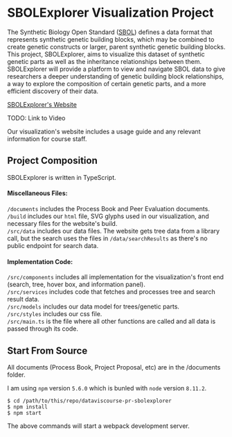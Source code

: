 # SBOLExplorer Visualization Project

The Synthetic Biology Open Standard ([SBOL](http://sbolstandard.org/sbol-visual-specification/)) defines a data format that represents synthetic genetic building blocks, which may be combined to create genetic constructs or larger, parent synthetic genetic building blocks. This project, SBOLExplorer, aims to visualize this dataset of synthetic genetic parts as well as the inheritance relationships between them. SBOLExplorer will provide a platform to view and navigate SBOL data to give researchers a deeper understanding of genetic building block relationships, a way to explore the composition of certain genetic parts, and a more efficient discovery of their data.

[SBOLExplorer's Website](http://arussellk.azurewebsites.net/)

TODO: Link to Video

Our visualization's website includes a usage guide and any relevant information for course staff. 

## Project Composition

SBOLExplorer is written in TypeScript. 

#### Miscellaneous Files:
`/documents` includes the Process Book and Peer Evaluation documents.<br/>
`/build` includes our `html` file, SVG glyphs used in our visualization, and necessary files for the website's build.<br/>
`/src/data` includes our data files. The website gets tree data from a library call, but the search uses the files in       `/data/searchResults` as there's no public endpoint for search data. 

#### Implementation Code: 
`/src/components` includes all implementation for the visualization's front end (search, tree, hover box, and information panel).<br/>
`/src/services` includes code that fetches and processes tree and search result data.<br/>
`/src/models` includes our data model for trees/genetic parts.<br/>
`/src/styles` includes our css file.<br/>
`/src/main.ts` is the file where all other functions are called and all data is passed through its code.<br/> 

## Start From Source

All documents (Process Book, Project Proposal, etc) are in the /documents folder. 

I am using `npm` version `5.6.0` which is bunled with `node` version `8.11.2`.

```
$ cd /path/to/this/repo/dataviscourse-pr-sbolexplorer
$ npm install
$ npm start
```

The above commands will start a webpack development server.
